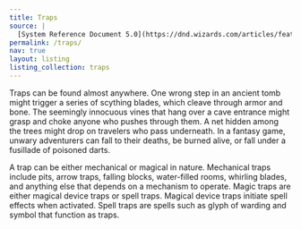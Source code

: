 ```yaml
---
title: Traps
source: |
  [System Reference Document 5.0](https://dnd.wizards.com/articles/features/systems-reference-document-srd)
permalink: /traps/
nav: true
layout: listing
listing_collection: traps
---
```


Traps can be found almost anywhere. One wrong step in an ancient tomb might trigger a series of scything blades, which cleave through armor and bone. The seemingly innocuous vines that hang over a cave entrance might grasp and choke anyone who pushes through them. A net hidden among the trees might drop on travelers who pass underneath. In a fantasy game, unwary adventurers can fall to their deaths, be burned alive, or fall under a fusillade of poisoned darts.

A trap can be either mechanical or magical in nature. Mechanical traps include pits, arrow traps, falling blocks, water-filled rooms, whirling blades, and anything else that depends on a mechanism to operate. Magic traps are either magical device traps or spell traps. Magical device traps initiate spell effects when activated. Spell traps are spells such as glyph of warding and symbol that function as traps.
